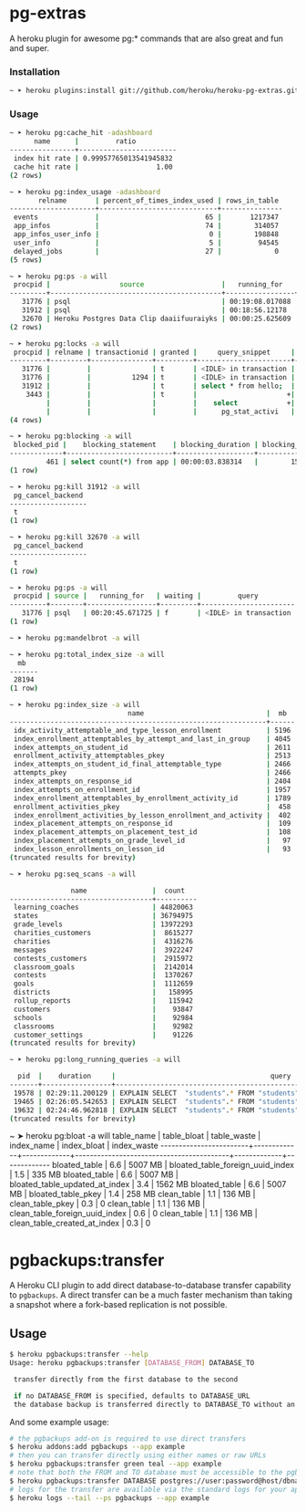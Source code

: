 # pg-extras

A heroku plugin for awesome pg:* commands that are also great and fun and super.

### Installation

```bash
~ ➤ heroku plugins:install git://github.com/heroku/heroku-pg-extras.git
```

### Usage

``` bash
~ ➤ heroku pg:cache_hit -adashboard
      name      |         ratio          
----------------+------------------------
 index hit rate | 0.99957765013541945832
 cache hit rate |                   1.00
(2 rows)

~ ➤ heroku pg:index_usage -adashboard
       relname       | percent_of_times_index_used | rows_in_table 
---------------------+-----------------------------+---------------
 events              |                          65 |       1217347
 app_infos           |                          74 |        314057
 app_infos_user_info |                           0 |        198848
 user_info           |                           5 |         94545
 delayed_jobs        |                          27 |             0
(5 rows)

~ ➤ heroku pg:ps -a will
 procpid |                 source                   |   running_for   | waiting |         query
---------+------------------------------------------+-----------------+---------+-----------------------
   31776 | psql                                     | 00:19:08.017088 | f       | <IDLE> in transaction
   31912 | psql                                     | 00:18:56.12178  | t       | select * from hello;
   32670 | Heroku Postgres Data Clip daaiifuuraiyks | 00:00:25.625609 | f       | BEGIN READ ONLY; select pg_sleep(60)
(2 rows)

~ ➤ heroku pg:locks -a will
 procpid | relname | transactionid | granted |     query_snippet     |       age
---------+---------+---------------+---------+-----------------------+-----------------
   31776 |         |               | t       | <IDLE> in transaction | 00:19:29.837898
   31776 |         |          1294 | t       | <IDLE> in transaction | 00:19:29.837898
   31912 |         |               | t       | select * from hello;  | 00:19:17.94259
    3443 |         |               | t       |                      +| 00:00:00
         |         |               |         |    select            +|
         |         |               |         |      pg_stat_activi   |
(4 rows)

~ ➤ heroku pg:blocking -a will
 blocked_pid |    blocking_statement    | blocking_duration | blocking_pid |                                        blocked_statement                           | blocked_duration 
-------------+--------------------------+-------------------+--------------+------------------------------------------------------------------------------------+------------------
         461 | select count(*) from app | 00:00:03.838314   |        15682 | UPDATE "app" SET "updated_at" = '2013-03-04 15:07:04.746688' WHERE "id" = 12823149 | 00:00:03.821826
(1 row)

~ ➤ heroku pg:kill 31912 -a will
 pg_cancel_backend
-------------------
 t
(1 row)

~ ➤ heroku pg:kill 32670 -a will
 pg_cancel_backend
-------------------
 t
(1 row)

~ ➤ heroku pg:ps -a will
 procpid | source |   running_for   | waiting |         query
---------+--------+-----------------+---------+-----------------------
   31776 | psql   | 00:20:45.671725 | f       | <IDLE> in transaction
(1 row)

~ ➤ heroku pg:mandelbrot -a will

~ ➤ heroku pg:total_index_size -a will
  mb
-------
 28194
(1 row)

~ ➤ heroku pg:index_size -a will
                             name                              |  mb
---------------------------------------------------------------+------
 idx_activity_attemptable_and_type_lesson_enrollment           | 5196
 index_enrollment_attemptables_by_attempt_and_last_in_group    | 4045
 index_attempts_on_student_id                                  | 2611
 enrollment_activity_attemptables_pkey                         | 2513
 index_attempts_on_student_id_final_attemptable_type           | 2466
 attempts_pkey                                                 | 2466
 index_attempts_on_response_id                                 | 2404
 index_attempts_on_enrollment_id                               | 1957
 index_enrollment_attemptables_by_enrollment_activity_id       | 1789
 enrollment_activities_pkey                                    |  458
 index_enrollment_activities_by_lesson_enrollment_and_activity |  402
 index_placement_attempts_on_response_id                       |  109
 index_placement_attempts_on_placement_test_id                 |  108
 index_placement_attempts_on_grade_level_id                    |   97
 index_lesson_enrollments_on_lesson_id                         |   93
(truncated results for brevity)

~ ➤ heroku pg:seq_scans -a will

               name                |  count
-----------------------------------+----------
 learning_coaches                  | 44820063
 states                            | 36794975
 grade_levels                      | 13972293
 charities_customers               |  8615277
 charities                         |  4316276
 messages                          |  3922247
 contests_customers                |  2915972
 classroom_goals                   |  2142014
 contests                          |  1370267
 goals                             |  1112659
 districts                         |   158995
 rollup_reports                    |   115942
 customers                         |    93847
 schools                           |    92984
 classrooms                        |    92982
 customer_settings                 |    91226
(truncated results for brevity)

~ ➤ heroku pg:long_running_queries -a will

  pid  |    duration     |                                      query
-------+-----------------+---------------------------------------------------------------------------------------
 19578 | 02:29:11.200129 | EXPLAIN SELECT  "students".* FROM "students"  WHERE "students"."id" = 1450645 LIMIT 1
 19465 | 02:26:05.542653 | EXPLAIN SELECT  "students".* FROM "students"  WHERE "students"."id" = 1889881 LIMIT 1
 19632 | 02:24:46.962818 | EXPLAIN SELECT  "students".* FROM "students"  WHERE "students"."id" = 1581884 LIMIT 1
(truncated results for brevity)

```

~ ➤ heroku pg:bloat -a will
       table_name       | table_bloat | table_waste |                index_name                | index_bloat | index_waste
------------------------+-------------+-------------+------------------------------------------+-------------+-------------
 bloated_table          |         6.6 | 5007 MB     | bloated_table_foreign_uuid_index         |         1.5 | 335 MB
 bloated_table          |         6.6 | 5007 MB     | bloated_table_updated_at_index           |         3.4 | 1562 MB
 bloated_table          |         6.6 | 5007 MB     | bloated_table_pkey                       |         1.4 | 258 MB
 clean_table            |         1.1 | 136 MB      | clean_table_pkey                         |         0.3 | 0
 clean_table            |         1.1 | 136 MB      | clean_table_foreign_uuid_index           |         0.6 | 0
 clean_table            |         1.1 | 136 MB      | clean_table_created_at_index             |         0.3 | 0

# pgbackups:transfer

A Heroku CLI plugin to add direct database-to-database transfer
capability to `pgbackups`. A direct transfer can be a much faster
mechanism than taking a snapshot where a fork-based replication
is not possible.

## Usage

```bash
$ heroku pgbackups:transfer --help
Usage: heroku pgbackups:transfer [DATABASE_FROM] DATABASE_TO

 transfer directly from the first database to the second

 if no DATABASE_FROM is specified, defaults to DATABASE_URL
 the database backup is transferred directly to DATABASE_TO without an intermediate dump
```

And some example usage:

```bash
# the pgbackups add-on is required to use direct transfers
$ heroku addons:add pgbackups --app example
# then you can transfer directly using either names or raw URLs
$ heroku pgbackups:transfer green teal --app example
# note that both the FROM and TO database must be accessible to the pgbackups service
$ heroku pgbackups:transfer DATABASE postgres://user:password@host/dbname --app example
# logs for the transfer are available via the standard logs for your app
$ heroku logs --tail --ps pgbackups --app example
```
